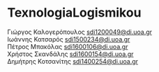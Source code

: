 # TexnologiaLogismikou

Γιώργος Καλογερόπουλος sdi1200049@di.uoa.gr <br>
Ιωάννης Κατσαρός sdi1500234@di.uoa.gr <br>
Πέτρος Μπακόλας sdi1600106@di.uoa.gr <br>
Χρήστος Σκανδάλης sdi1600154@di.uoa.gr <br>
Δημήτρης Κοτσανίτης sdi1400254@di.uoa.gr <br>
